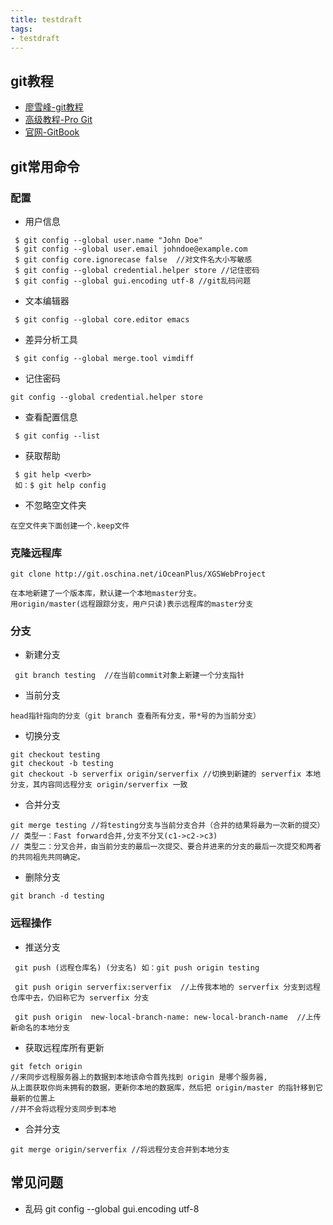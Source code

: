 ```yaml
---
title: testdraft
tags:
- testdraft
---
```


## git教程

* [廖雪峰-git教程](http://www.liaoxuefeng.com/wiki/0013739516305929606dd18361248578c67b8067c8c017b000)
* [高级教程-Pro Git](http://git.oschina.net/progit/)
* [官网-GitBook](https://git-scm.com/book/zh/v2)


## git常用命令

### 配置

 * 用户信息
```
 $ git config --global user.name "John Doe"
 $ git config --global user.email johndoe@example.com
 $ git config core.ignorecase false  //对文件名大小写敏感
 $ git config --global credential.helper store //记住密码
 $ git config --global gui.encoding utf-8 //git乱码问题
```
 * 文本编辑器
```
 $ git config --global core.editor emacs
```
 * 差异分析工具
```
 $ git config --global merge.tool vimdiff
 ```
 * 记住密码
 ```
 git config --global credential.helper store
 ```
 * 查看配置信息
```
 $ git config --list
```
 * 获取帮助
```
 $ git help <verb>
 如：$ git help config
```
* 不忽略空文件夹
```
在空文件夹下面创建一个.keep文件
```
### 克隆远程库

```
git clone http://git.oschina.net/iOceanPlus/XGSWebProject

在本地新建了一个版本库，默认建一个本地master分支。
用origin/master(远程跟踪分支，用户只读)表示远程库的master分支
```
### 分支

* 新建分支
```
 git branch testing  //在当前commit对象上新建一个分支指针
```
* 当前分支
```
head指针指向的分支（git branch 查看所有分支，带*号的为当前分支）
```
* 切换分支
```
git checkout testing
git checkout -b testing
git checkout -b serverfix origin/serverfix //切换到新建的 serverfix 本地分支，其内容同远程分支 origin/serverfix 一致
```
* 合并分支
```
git merge testing //将testing分支与当前分支合并（合并的结果将最为一次新的提交）
// 类型一：Fast forward合并,分支不分叉(c1->c2->c3)
// 类型二：分叉合并，由当前分支的最后一次提交、要合并进来的分支的最后一次提交和两者的共同祖先共同确定。
```
* 删除分支
```
git branch -d testing
```
### 远程操作

* 推送分支
```
 git push (远程仓库名) (分支名) 如：git push origin testing

 git push origin serverfix:serverfix  //上传我本地的 serverfix 分支到远程仓库中去，仍旧称它为 serverfix 分支

 git push origin  new-local-branch-name: new-local-branch-name  //上传新命名的本地分支
```
* 获取远程库所有更新
```
git fetch origin
//来同步远程服务器上的数据到本地该命令首先找到 origin 是哪个服务器,
从上面获取你尚未拥有的数据，更新你本地的数据库，然后把 origin/master 的指针移到它最新的位置上
//并不会将远程分支同步到本地
```
* 合并分支
```
git merge origin/serverfix //将远程分支合并到本地分支
```
## 常见问题

* 乱码 git config --global gui.encoding utf-8

